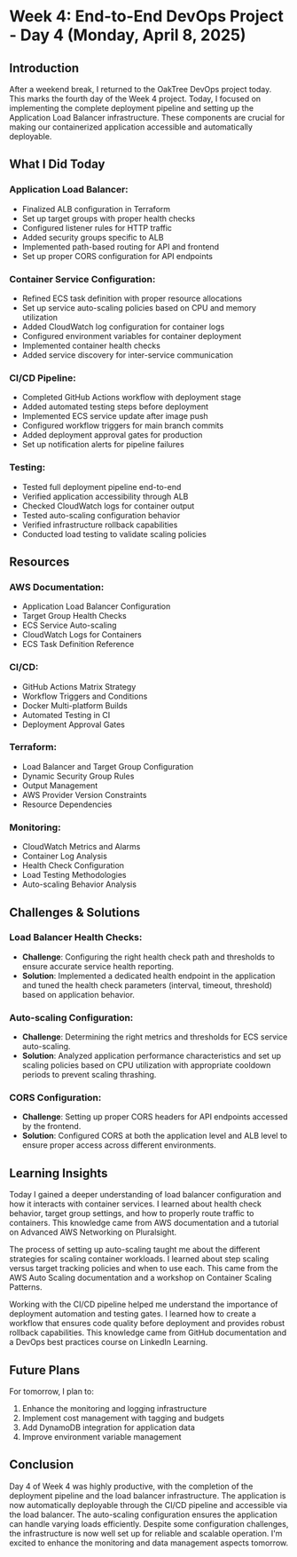 # **Week 4: End-to-End DevOps Project - Day 4 (Monday, April 8, 2025)**

## **Introduction**

After a weekend break, I returned to the OakTree DevOps project today. This marks the fourth day of the Week 4 project. Today, I focused on implementing the complete deployment pipeline and setting up the Application Load Balancer infrastructure. These components are crucial for making our containerized application accessible and automatically deployable.

## **What I Did Today**

### **Application Load Balancer:**

- Finalized ALB configuration in Terraform
- Set up target groups with proper health checks
- Configured listener rules for HTTP traffic
- Added security groups specific to ALB
- Implemented path-based routing for API and frontend
- Set up proper CORS configuration for API endpoints

### **Container Service Configuration:**

- Refined ECS task definition with proper resource allocations
- Set up service auto-scaling policies based on CPU and memory utilization
- Added CloudWatch log configuration for container logs
- Configured environment variables for container deployment
- Implemented container health checks
- Added service discovery for inter-service communication

### **CI/CD Pipeline:**

- Completed GitHub Actions workflow with deployment stage
- Added automated testing steps before deployment
- Implemented ECS service update after image push
- Configured workflow triggers for main branch commits
- Added deployment approval gates for production
- Set up notification alerts for pipeline failures

### **Testing:**

- Tested full deployment pipeline end-to-end
- Verified application accessibility through ALB
- Checked CloudWatch logs for container output
- Tested auto-scaling configuration behavior
- Verified infrastructure rollback capabilities
- Conducted load testing to validate scaling policies

## **Resources**

### **AWS Documentation:**

- Application Load Balancer Configuration
- Target Group Health Checks
- ECS Service Auto-scaling
- CloudWatch Logs for Containers
- ECS Task Definition Reference

### **CI/CD:**

- GitHub Actions Matrix Strategy
- Workflow Triggers and Conditions
- Docker Multi-platform Builds
- Automated Testing in CI
- Deployment Approval Gates

### **Terraform:**

- Load Balancer and Target Group Configuration
- Dynamic Security Group Rules
- Output Management
- AWS Provider Version Constraints
- Resource Dependencies

### **Monitoring:**

- CloudWatch Metrics and Alarms
- Container Log Analysis
- Health Check Configuration
- Load Testing Methodologies
- Auto-scaling Behavior Analysis

## **Challenges & Solutions**

### **Load Balancer Health Checks:**

- **Challenge**: Configuring the right health check path and thresholds to ensure accurate service health reporting.
- **Solution**: Implemented a dedicated health endpoint in the application and tuned the health check parameters (interval, timeout, threshold) based on application behavior.

### **Auto-scaling Configuration:**

- **Challenge**: Determining the right metrics and thresholds for ECS service auto-scaling.
- **Solution**: Analyzed application performance characteristics and set up scaling policies based on CPU utilization with appropriate cooldown periods to prevent scaling thrashing.

### **CORS Configuration:**

- **Challenge**: Setting up proper CORS headers for API endpoints accessed by the frontend.
- **Solution**: Configured CORS at both the application level and ALB level to ensure proper access across different environments.

## **Learning Insights**

Today I gained a deeper understanding of load balancer configuration and how it interacts with container services. I learned about health check behavior, target group settings, and how to properly route traffic to containers. This knowledge came from AWS documentation and a tutorial on Advanced AWS Networking on Pluralsight.

The process of setting up auto-scaling taught me about the different strategies for scaling container workloads. I learned about step scaling versus target tracking policies and when to use each. This came from the AWS Auto Scaling documentation and a workshop on Container Scaling Patterns.

Working with the CI/CD pipeline helped me understand the importance of deployment automation and testing gates. I learned how to create a workflow that ensures code quality before deployment and provides robust rollback capabilities. This knowledge came from GitHub documentation and a DevOps best practices course on LinkedIn Learning.

## **Future Plans**

For tomorrow, I plan to:

1. Enhance the monitoring and logging infrastructure
2. Implement cost management with tagging and budgets
3. Add DynamoDB integration for application data
4. Improve environment variable management

## **Conclusion**

Day 4 of Week 4 was highly productive, with the completion of the deployment pipeline and the load balancer infrastructure. The application is now automatically deployable through the CI/CD pipeline and accessible via the load balancer. The auto-scaling configuration ensures the application can handle varying loads efficiently. Despite some configuration challenges, the infrastructure is now well set up for reliable and scalable operation. I'm excited to enhance the monitoring and data management aspects tomorrow.